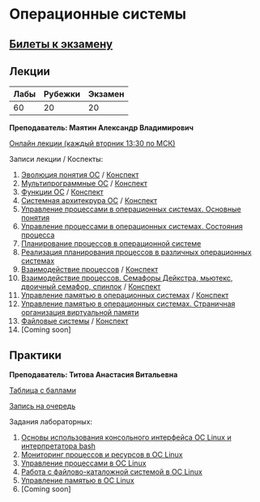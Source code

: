 # Операционные системы

## [Билеты к экзамену](https://drive.google.com/file/d/11EZ-8JQsKu8NmDGc7UQO_ujBOG3QauQI/view?usp=sharing)

## Лекции

| Лабы | Рубежки | Экзамен |
| :--- | :--- | :--- |
| 60 | 20 | 20 |

**Преподаватель: Маятин Александр Владимирович**

[Онлайн лекции \(каждый вторник 13:30 по МСК\)](https://www.twitch.tv/mayatin)

Записи лекции / Коспекты:

1. [Эволюция понятия ОС](https://youtu.be/Gw-8Yc6ZXPU) / [Конспект](https://drive.google.com/file/d/1Zhmon6j4wnm3st2tmBbnl-B--7dJxZib/view?usp=sharing)
2. [Мультипрограммные ОС](https://youtu.be/F3PX38nF9TI) / [Конспект](https://drive.google.com/file/d/14TP0rBeXjhs_fCC46eP6C9JkccXkVFFN/view?usp=sharing)
3. [Функции ОС](https://youtu.be/HETdXWS4Kho) / [Конспект](https://drive.google.com/file/d/1nJXfkP6IwdMAIOGXMLDo-d4ND-X5n9mt/view?usp=sharing)
4. [Системная архитекрура ОС](https://youtu.be/VDRD5lhV5OQ) / [Конспект](https://drive.google.com/file/d/1PIQgnBZUv5GnwKdedyt5ye5Nfk0NIGYL/view?usp=sharing)
5. [Управление процессами в операционных системах. Основные понятия](https://www.youtube.com/watch?v=uFLMnETwXZw&t=9s)
6. [Управление процессами в операционных системах. Состояния процесса](https://www.youtube.com/watch?v=d61GmuJ_fZ4)
7. [Планирование процессов в операционной системе](https://www.youtube.com/watch?v=YziljB7DJgI)
8. [Реализация планирования процессов в различных операционных системах](https://www.youtube.com/watch?v=6MSSc4bOtFs)
9. [Взаимодействие процессов](https://www.youtube.com/watch?v=YziljB7DJgI) / [Конспект](https://drive.google.com/file/d/1Fy4dSRQVeC0U13bar8fvEeusoicssKU5/view?usp=sharing) 
10. [Взаимодействие процессов. Семафоры Дейкстра, мьютекс, двоичный семафор, спинлок](https://www.youtube.com/watch?v=Pa4DG3hdtuw) / [Конспект](https://drive.google.com/file/d/1qoUggOF24ACvZ2Jxg2_PrYjmS33kgxpi/view?usp=sharing)
11. [Управление памятью в операционных системах](https://www.youtube.com/watch?v=AXjCOyycSP0) / [Конспект](https://drive.google.com/file/d/1QHtyInV-ImfK82T7SrMydjNw7VAzhxg0/view?usp=sharing)
12. [Управление памятью в операционных системах. Страничная организация виртуальной памяти](https://www.youtube.com/watch?v=mZ6IblnKMPQ)
13. [Файловые системы](os.md) / [Конспект](https://drive.google.com/file/d/1wMrgJWJsTLnK5jFx7UzuXRYxCFcLjFwQ/view?usp=sharing)
14. [Coming soon]


## Практики

**Преподаватель: Титова Анастасия Витальевна**

[Таблица с баллами](https://docs.google.com/spreadsheets/d/1ZAmDIsZ1unFyn9O22SpKvosA3jJ-h1Iooiuj5dA8axU/edit#gid=0)

[Запись на очередь](https://docs.google.com/spreadsheets/d/1ZAmDIsZ1unFyn9O22SpKvosA3jJ-h1Iooiuj5dA8axU/edit#gid=1790307243)

Задания лабораторных:

1. [Основы использования консольного интерфейса ОС Linux и интерпретатора bash](https://drive.google.com/file/d/1K0YJEFB8fF0HizpNJFYmSSphKrFwzDvx/view?usp=sharing)
2. [Мониторинг процессов и ресурсов в ОС Linux](https://drive.google.com/file/d/193gWp6TKxkBtYPpJwUiOtW_XPwDAsFNi/view)
3. [Управление процессами в ОС Linux](https://drive.google.com/file/d/11AYFPJw7jV1eapSUKmoT3ELBBWufGQAX/view?usp=sharing)
4. [Работа с файлово-каталожной системой в ОС Linux](https://drive.google.com/file/d/1Z8tm1b9alpPno2bcSpOpRXlLrEUyISwF/view?usp=sharing)
5. [Управление памятью в ОС Linux](https://drive.google.com/file/d/1N9JZKzWwMzpC8QdZ0-mY-ib9qouAy_Ua/view?usp=sharing)
6. [Coming soon]
